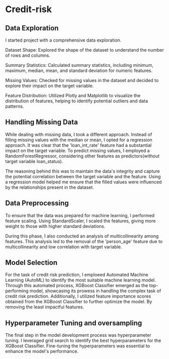 # Credit-risk

## Data Exploration

I started project with a comprehensive data exploration. 

Dataset Shape: Explored the shape of the dataset to understand the number of rows and columns.

Summary Statistics: Calculated summary statistics, including minimum, maximum, median, mean, and standard deviation for numeric features.

Missing Values: Checked for missing values in the dataset and decided to explore their impact on the target variable.

Feature Distribution: Utilized Plotly and Matplotlib to visualize the distribution of features, helping to identify potential outliers and data patterns.


## Handling Missing Data

While dealing with missing data, I took a different approach. Instead of filling missing values with the median or mean, I opted for a regression approach. It was clear that the 'loan_int_rate' feature had a substantial impact on the target variable. To predict missing values, I employed a RandomForestRegressor, considering other features as predictors(without target variable loan_status).

The reasoning behind this was to maintain the data's integrity and capture the potential correlation between the target variable and the feature. Using a regression model helped me ensure that the filled values were influenced by the relationships present in the dataset.


## Data Preprocessing

To ensure that the data was prepared for machine learning, I performed feature scaling. Using StandardScaler, I scaled the features, giving more weight to those with higher standard deviations.

During this phase, I also conducted an analysis of multicollinearity among features. This analysis led to the removal of the 'person_age' feature due to multicollinearity and low correlation with target variable.


## Model Selection

For the task of credit risk prediction, I emploeed Automated Machine Learning (AutoML) to identify the most suitable machine learning model. Through this automated process, XGBoost Classifier emerged as the top-performing model, showcasing its prowess in handling the complex task of credit risk prediction. Additionally, I utilized feature importance scores obtained from the XGBoost Classifier to further optimize the model. By removing the least impactful features.


## Hyperparameter Tuning and oversampling

The final step in the model development process was hyperparameter tuning. I leveraged grid search to identify the best hyperparameters for the XGBoost Classifier. Fine-tuning the hyperparameters was essential to enhance the model's performance.
